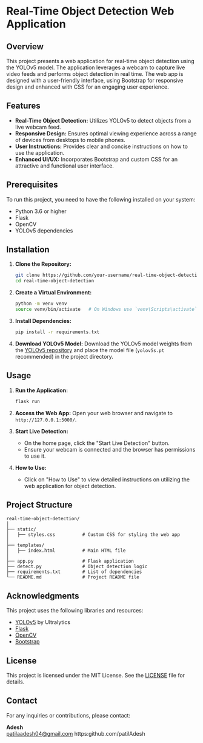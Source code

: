 # Real-Time Object Detection Web Application

## Overview

This project presents a web application for real-time object detection using the YOLOv5 model. The application leverages a webcam to capture live video feeds and performs object detection in real time. The web app is designed with a user-friendly interface, using Bootstrap for responsive design and enhanced with CSS for an engaging user experience.

## Features

- **Real-Time Object Detection:** Utilizes YOLOv5 to detect objects from a live webcam feed.
- **Responsive Design:** Ensures optimal viewing experience across a range of devices from desktops to mobile phones.
- **User Instructions:** Provides clear and concise instructions on how to use the application.
- **Enhanced UI/UX:** Incorporates Bootstrap and custom CSS for an attractive and functional user interface.

## Prerequisites

To run this project, you need to have the following installed on your system:

- Python 3.6 or higher
- Flask
- OpenCV
- YOLOv5 dependencies

## Installation

1. **Clone the Repository:**
   ```bash
   git clone https://github.com/your-username/real-time-object-detection.git
   cd real-time-object-detection
   ```

2. **Create a Virtual Environment:**
   ```bash
   python -m venv venv
   source venv/bin/activate   # On Windows use `venv\Scripts\activate`
   ```

3. **Install Dependencies:**
   ```bash
   pip install -r requirements.txt
   ```

4. **Download YOLOv5 Model:**
   Download the YOLOv5 model weights from the [YOLOv5 repository](https://github.com/ultralytics/yolov5/releases) and place the model file (`yolov5s.pt` recommended) in the project directory.

## Usage

1. **Run the Application:**
   ```bash
   flask run
   ```

2. **Access the Web App:**
   Open your web browser and navigate to `http://127.0.0.1:5000/`.

3. **Start Live Detection:**
   - On the home page, click the "Start Live Detection" button.
   - Ensure your webcam is connected and the browser has permissions to use it.

4. **How to Use:**
   - Click on "How to Use" to view detailed instructions on utilizing the web application for object detection.

## Project Structure

```
real-time-object-detection/
│
├── static/
│   ├── styles.css          # Custom CSS for styling the web app
│
├── templates/
│   ├── index.html          # Main HTML file
│
├── app.py                  # Flask application
├── detect.py               # Object detection logic
├── requirements.txt        # List of dependencies
└── README.md               # Project README file
```

## Acknowledgments

This project uses the following libraries and resources:
- [YOLOv5](https://github.com/ultralytics/yolov5) by Ultralytics
- [Flask](https://flask.palletsprojects.com/)
- [OpenCV](https://opencv.org/)
- [Bootstrap](https://getbootstrap.com/)

## License

This project is licensed under the MIT License. See the [LICENSE](LICENSE) file for details.

## Contact

For any inquiries or contributions, please contact:

**Adesh**  
patilaadesh04@gmail.com 
https:github.com/patilAdesh
